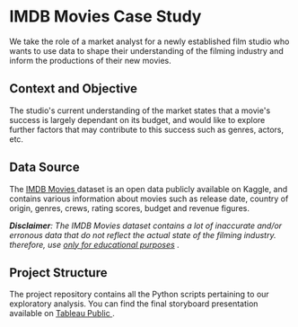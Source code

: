 # IMDB Movies Case Study
We take the role of a market analyst for a newly established film studio who wants to use data to shape their understanding of the filming industry and inform the productions of their new movies.

## Context and Objective
The studio's current understanding of the market states that a movie's success is largely dependant on its budget, and would like to explore further factors that may contribute to this success such as genres, actors, etc.

## Data Source
The <a href='https://www.kaggle.com/datasets/ashpalsingh1525/imdb-movies-dataset/data'> IMDB Movies </a> dataset is an open data publicly available on Kaggle, and contains various information about movies such as release date, country of origin, genres, crews, rating scores, budget and revenue figures.

<i><b>Disclaimer</b>: The IMDB Movies dataset contains a lot of inaccurate and/or erronous data that do not reflect the actual state of the filming industry. therefore, use <ins>only for educational purposes</ins> </i>.

## Project Structure
The project repository contains all the Python scripts pertaining to our exploratory analysis. You can find the final storyboard presentation available on <a href='https://public.tableau.com/app/profile/aymen.touihri/viz/IMDBMoviesCaseStudy-Storyboard/Storyboard?publish=yes'> Tableau Public </a>.

